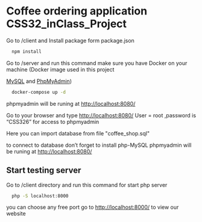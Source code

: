 # Coffee ordering application CSS32_inClass_Project

Go to /client and Install package form package.json 

```bash
  npm install  
```

Go to /server and run this command make sure you have Docker on your machine
(Docker image used in this project

[MySQL](https://hub.docker.com/_/mysql) and [PhpMyAdmin](https://hub.docker.com/_/phpmyadmin))

```bash
  docker-compose up -d
```
phpmyadmin will be runing at
<http://localhost:8080/>

Go to your browser and type [http://localhost:8080/](http://localhost:8080/) User = root ,password is “CSS326” for access to phpmyadmin

Here you can import database from file "coffee_shop.sql"

to connect to database don’t forget to install php-MySQL
phpmyadmin will be runing at
<http://localhost:8080/>
## Start testing server
Go to /client directory and run this command for start php server
```bash
  php -S localhost:8000
```
you can choose any free port
go to <http://localhost:8000/> to view our website
